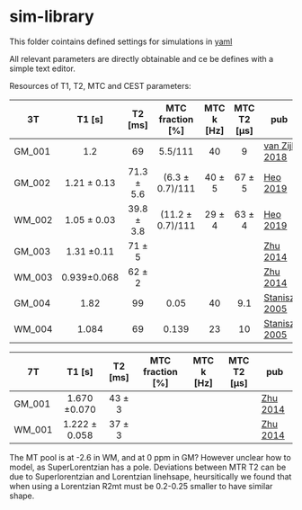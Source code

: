 # sim-library
This folder cointains defined settings for simulations in [yaml](https://yaml.org/)

All relevant parameters are directly obtainable and ce be defines with a simple text editor.


Resources of T1, T2, MTC  and CEST parameters:

|  3T  | T1 [s]      | T2 [ms]     |MTC fraction [%]  |  MTC k [Hz] | MTC T2 [µs]| pub |
| ---- |:-----------:|:-----------:| :---:            |:---:        |:---:         | ---- |
| GM_001| 1.2         |   69        |     5.5/111      |   40        |  9         | [van Zijl 2018](https://www.ncbi.nlm.nih.gov/pmc/articles/PMC5650949/)   |
| GM_002| 1.21 ± 0.13 |  71.3 ± 5.6 | (6.3 ± 0.7)/111  |    40 ± 5   | 67 ± 5      | [Heo 2019](https://www.ncbi.nlm.nih.gov/pmc/articles/PMC6422734/)    |
| WM_002| 1.05 ± 0.03 |  39.8 ± 3.8 | (11.2 ± 0.7)/111 |    29 ± 4   | 63 ± 4      | [Heo 2019](https://www.ncbi.nlm.nih.gov/pmc/articles/PMC6422734/)    |
| GM_003| 1.31 ±0.11  |   71  ± 5   |                  |             |             | [Zhu 2014](https://cds.ismrm.org/protected/14MPresentations/abstracts/3208.pdf)     |
| WM_003| 0.939±0.068 |  62 ± 2     |                  |             |             | [Zhu 2014](https://cds.ismrm.org/protected/14MPresentations/abstracts/3208.pdf)     |
| GM_004| 1.82        |   99        |     0.05         |   40        |  9.1        | [Stanisz 2005](https://doi.org/10.1002/mrm.20605)    |
| WM_004| 1.084       |   69        |     0.139        |   23        |  10         | [Stanisz 2005](https://doi.org/10.1002/mrm.20605)    |


|  7T  | T1 [s]      | T2 [ms]     |MTC fraction [%]  |  MTC k [Hz] | MTC T2 [µs]| pub |
| ---- |:-----------:|:-----------:| :---:            |:---:        |:---:         | ---- |
| GM_001| 1.670 ±0.070 |   43  ± 3   |                  |             |             | [Zhu 2014](https://cds.ismrm.org/protected/14MPresentations/abstracts/3208.pdf)     |
| WM_001| 1.222 ± 0.058 |  37 ± 3     |                  |             |             | [Zhu 2014](https://cds.ismrm.org/protected/14MPresentations/abstracts/3208.pdf)     |


The MT pool is at -2.6 in WM, and at 0 ppm in GM? However unclear how to model, as SuperLorentzian has a pole.
Deviations between MTR T2 can be due to Superlorentzian and Lorentzian linehsape, heursitically we found that when using a Lorentzian R2mt must be 0.2-0.25 smaller to have similar shape.

